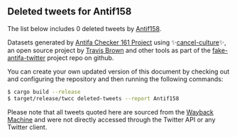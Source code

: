 ## Deleted tweets for Antif158

The list below includes 0 deleted tweets by
[Antif158](https://twitter.com/Antif158).



Datasets generated by [Antifa Checker 161 Project](https://twitter.com/antifacheck161) using ✨[cancel-culture](https://github.com/travisbrown/cancel-culture)✨, an open source project by 
[Travis Brown](https://twitter.com/travisbrown) and other tools as part of the 
[fake-antifa-twitter](https://github.com/antifacheck161/fake-antifa-twitter) project repo on github.

You can create your own updated version of this document by checking out and configuring the
repository and then running the following commands:

```bash
$ cargo build --release
$ target/release/twcc deleted-tweets --report Antif158
```

Please note that all tweets quoted here are sourced from the
[Wayback Machine](https://web.archive.org) and were not directly accessed through the Twitter API or
any Twitter client.

